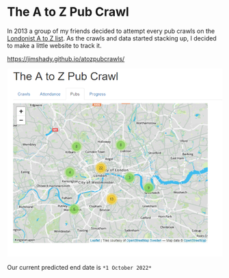 # The A to Z Pub Crawl

In 2013 a group of my friends decided to attempt every pub crawls on the [Londonist A to Z list](https://londonist.com/2014/04/whats-the-best-pub-in-zone-1). As the crawls and data started stacking up, I decided to make a little website to track it.

https://jimshady.github.io/atozpubcrawls/

![Crawl website image](crawlwebpage.png)

Our current predicted end date is `*1 October 2022*`
